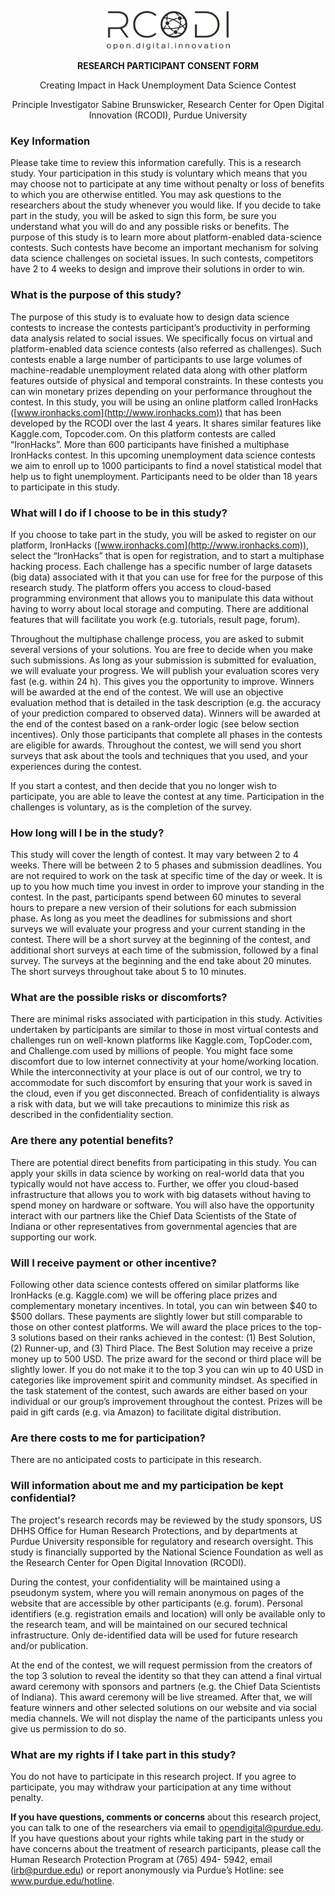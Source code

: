 <p align="center">
  <img src="https://raw.githubusercontent.com/ironhacks/COVID19-info-material/master/clip_image002.jpg" alt="RCODI logo"></p>

 

<p align="center">
  <b>RESEARCH PARTICIPANT CONSENT FORM</b><br></p>
  <p align="center">Creating Impact in Hack Unemployment Data Science Contest</p> 
<p align="center">Principle Investigator Sabine Brunswicker, Research Center for Open Digital Innovation (RCODI),	Purdue University</p>



### Key Information

Please take time to review this information carefully. This is a research study. Your participation in this study is voluntary which means that you may choose not to participate at any time without penalty or loss of benefits to which you are otherwise entitled. You may ask questions to the researchers about the study whenever you would like. If you decide to take part in the study, you will be asked to sign this form, be sure you understand what you will do and any possible risks or benefits. The purpose of this study is to learn more about platform-enabled data-science contests. Such contests have become an important mechanism for solving  data science challenges on societal issues. In such contests, competitors have 2 to 4 weeks to design and improve their solutions in order to win. 

### What is the purpose of this study?

The purpose of this study is to evaluate how to design data science contests to increase the contests participant’s productivity in performing data analysis related to social issues. We specifically focus on virtual and platform-enabled data science contests (also referred as challenges). Such contests enable a large number of participants to use large volumes of machine-readable unemployment related data along with other platform features outside of physical and temporal constraints. In these contests you can win monetary prizes depending on your performance throughout the contest. In this study, you will be using an online platform called IronHacks ([www.ironhacks.com](http://www.ironhacks.com)) that has been developed by the RCODI over the last 4 years. It shares similar features like Kaggle.com, Topcoder.com. On this platform contests are called “IronHacks”. More than 600 participants have finished a multiphase IronHacks contest. In this upcoming unemployment data science contests we aim to enroll up to 1000 participants to find a novel statistical model that help us to fight unemployment. Participants need to be older than 18 years to participate in this study. 

### What will I do if I choose to be in this study?

If you choose to take part in the study, you will be asked to register on our platform, IronHacks ([www.ironhacks.com](http://www.ironhacks.com)), select the “IronHacks” that is open for registration, and to start a multiphase hacking process. Each challenge has a specific number of large datasets (big data) associated with it that you can use for free for the purpose of this research study. The platform offers you access to cloud-based programming environment that allows you to manipulate this data without having to worry about local storage and computing. There are additional features that will facilitate you work (e.g. tutorials, result page, forum). 

Throughout the multiphase challenge process, you are asked to submit several versions of your solutions. You are free to decide when you make such submissions. As long as your submission is submitted for evaluation, we will evaluate your progress. We will publish your evaluation scores very fast (e.g. within 24 h). This gives you the opportunity to improve. Winners will be awarded at the end of the contest. We will use an objective evaluation method that is detailed in the task description (e.g. the accuracy of your prediction compared to observed data). Winners will be awarded at the end of the contest based on a rank-order logic (see below section incentives). Only those participants that complete all phases in the contests are eligible for awards. Throughout the contest, we will send you short surveys that ask about the tools and techniques that you used, and your experiences during the contest. 

If you start a contest, and then decide that you no longer wish to participate, you are able to leave the contest at any time. Participation in the challenges is voluntary, as is the completion of the survey. 

### How long will I be in the study?

This study will cover the length of contest. It may vary between 2 to 4 weeks. There will be between 2 to 5 phases and submission deadlines. You are not required to work on the task at specific time of the day or week. It is up to you how much time you invest in order to improve your standing in the contest. In the past, participants spend between 60 minutes to several hours to prepare a new version of their solutions for each submission phase. As long as you meet the deadlines for submissions and short surveys we will evaluate your progress and your current standing in the contest. There will be a short survey at the beginning of the contest, and additional short surveys at each time of the submission, followed by a final survey. The surveys at the beginning and the end take about 20 minutes. The short surveys throughout take about 5 to 10 minutes. 

### What are the possible risks or discomforts?

There are minimal risks associated with participation in this study. Activities undertaken by participants are similar to those in most virtual contests and challenges run on well-known platforms like Kaggle.com, TopCoder.com, and Challenge.com used by millions of people. You might face some discomfort due to low internet connectivity at your home/working location. While the interconnectivity at your place is out of our control, we try to accommodate for such discomfort by ensuring that your work is saved in the cloud, even if you get disconnected. Breach of confidentiality is always a risk with data, but we will take precautions to minimize this risk as described in the confidentiality section. 

### Are there any potential benefits?

There are potential direct benefits from participating in this study. You can apply your skills in data science by working on real-world data that you typically would not have access to. Further, we offer you cloud-based infrastructure that allows you to work with big datasets without having to spend money on hardware or software. You will also have the opportunity interact with our partners like the Chief Data Scientists of the State of Indiana or other representatives from governmental agencies that are supporting our work. 

### Will I receive payment or other incentive?

Following other data science contests offered on similar platforms like IronHacks (e.g. Kaggle.com) we will be offering place prizes and complementary monetary incentives. In total, you can win between $40 to $500 dollars. These payments are slightly lower but still comparable to those on other contest platforms. We will award the place prices to the top-3 solutions based on their ranks achieved in the contest: (1) Best Solution, (2) Runner-up, and (3) Third Place. The Best Solution may receive a prize money up to 500 USD. The prize award for the second or third place will be slightly lower. If you do not make it to the top 3 you can win up to 40 USD in categories like improvement spirit and community mindset. As specified in the task statement of the contest, such awards are either based on your individual or our group’s improvement throughout the contest. Prizes will be paid in gift cards (e.g. via Amazon) to facilitate digital distribution. 

### Are there costs to me for participation? 

There are no anticipated costs to participate in this research. 

### Will information about me and my participation be kept confidential? 

The project's research records may be reviewed by the study sponsors, US DHHS Office for Human Research Protections, and by departments at Purdue University responsible for regulatory and research oversight. This study is financially supported by the National Science Foundation as well as the Research Center for Open Digital Innovation (RCODI).

During the contest, your confidentiality will be maintained using a pseudonym system, where you will remain anonymous on pages of the website that are accessible by other participants (e.g. forum). Personal identifiers (e.g. registration emails and location) will only be available only to the research team, and will be maintained on our secured technical infrastructure. Only de-identified data will be used for future research and/or publication. 


 At the end of the contest, we will request permission from the creators of the top 3 solution to reveal the identity so that they can attend a final virtual award ceremony with sponsors and partners (e.g. the Chief Data Scientists of Indiana). This award ceremony will be live streamed. After that, we will feature winners and other selected solutions on our website and via social media channels. We will not display the name of the participants unless you give us permission to do so. 

### What are my rights if I take part in this study?

You do not have to participate in this research project. If you agree to participate, you may withdraw your participation at any time without penalty.

 **If you have questions, comments or concerns** about this research project, you can talk to one of the researchers via email to opendigital@purdue.edu. If you have questions about your rights while taking part in the study or have concerns about the treatment of research participants, please call the Human Research Protection Program at (765) 494- 5942, email ([irb@purdue.edu](mailto:irb@purdue.edu)) or report anonymously via Purdue’s Hotline: see www.purdue.edu/hotline.


 ​

 

 

 

 

 

 

 

 

 